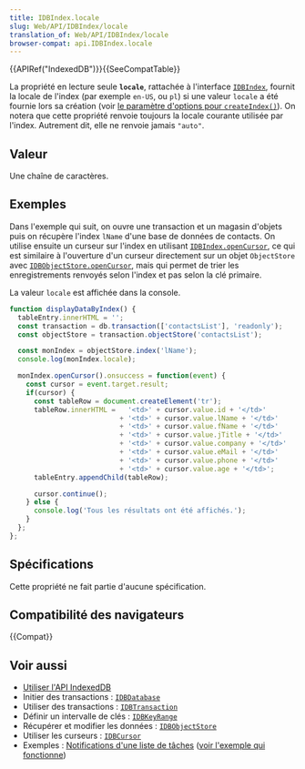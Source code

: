 ```yaml
---
title: IDBIndex.locale
slug: Web/API/IDBIndex/locale
translation_of: Web/API/IDBIndex/locale
browser-compat: api.IDBIndex.locale
---
```

{{APIRef("IndexedDB")}}{{SeeCompatTable}}

La propriété en lecture seule **`locale`**, rattachée à l'interface [`IDBIndex`](/fr/docs/Web/API/IDBIndex), fournit la locale de l'index (par exemple `en-US`, ou `pl`) si une valeur `locale` a été fournie lors sa création (voir [le paramètre d'options pour `createIndex()`](/fr/docs/Web/API/IDBObjectStore/createIndex#parametresindexoptionnel)). On notera que cette propriété renvoie toujours la locale courante utilisée par l'index. Autrement dit, elle ne renvoie jamais `"auto"`.

## Valeur

Une chaîne de caractères.

## Exemples

Dans l'exemple qui suit, on ouvre une transaction et un magasin d'objets puis on récupère l'index `lName` d'une base de données de contacts. On utilise ensuite un curseur sur l'index en utilisant [`IDBIndex.openCursor`](/fr/docs/Web/API/IDBIndex/openCursor), ce qui est similaire à l'ouverture d'un curseur directement sur un objet `ObjectStore` avec [`IDBObjectStore.openCursor`](/fr/docs/Web/API/IDBObjectStore/openCursor), mais qui permet de trier les enregistrements renvoyés selon l'index et pas selon la clé primaire.

La valeur `locale` est affichée dans la console.

```js
function displayDataByIndex() {
  tableEntry.innerHTML = '';
  const transaction = db.transaction(['contactsList'], 'readonly');
  const objectStore = transaction.objectStore('contactsList');

  const monIndex = objectStore.index('lName');
  console.log(monIndex.locale);

  monIndex.openCursor().onsuccess = function(event) {
    const cursor = event.target.result;
    if(cursor) {
      const tableRow = document.createElement('tr');
      tableRow.innerHTML =   '<td>' + cursor.value.id + '</td>'
                           + '<td>' + cursor.value.lName + '</td>'
                           + '<td>' + cursor.value.fName + '</td>'
                           + '<td>' + cursor.value.jTitle + '</td>'
                           + '<td>' + cursor.value.company + '</td>'
                           + '<td>' + cursor.value.eMail + '</td>'
                           + '<td>' + cursor.value.phone + '</td>'
                           + '<td>' + cursor.value.age + '</td>';
      tableEntry.appendChild(tableRow);

      cursor.continue();
    } else {
      console.log('Tous les résultats ont été affichés.');
    }
  };
};
```

## Spécifications

Cette propriété ne fait partie d'aucune spécification.

## Compatibilité des navigateurs

{{Compat}}

## Voir aussi

- [Utiliser l'API IndexedDB](/fr/docs/Web/API/IndexedDB_API/Using_IndexedDB)
- Initier des transactions&nbsp;: [`IDBDatabase`](/fr/docs/Web/API/IDBDatabase)
- Utiliser des transactions&nbsp;: [`IDBTransaction`](/fr/docs/Web/API/IDBTransaction)
- Définir un intervalle de clés&nbsp;: [`IDBKeyRange`](/fr/docs/Web/API/IDBKeyRange)
- Récupérer et modifier les données&nbsp;: [`IDBObjectStore`](/fr/docs/Web/API/IDBObjectStore)
- Utiliser les curseurs&nbsp;: [`IDBCursor`](/fr/docs/Web/API/IDBCursor)
- Exemples&nbsp;: [Notifications d'une liste de tâches](https://github.com/mdn/to-do-notifications/tree/gh-pages) ([voir l'exemple qui fonctionne](https://mdn.github.io/to-do-notifications/))
